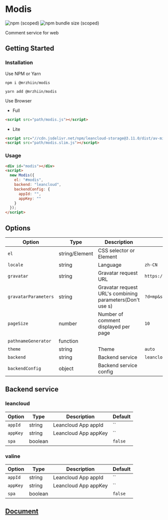 # Modis

![npm (scoped)](https://img.shields.io/npm/v/@mrzhiin/modis)
![npm bundle size (scoped)](https://img.shields.io/bundlephobia/minzip/@mrzhiin/modis)

Comment service for web

## Getting Started

### Installation

Use NPM or Yarn

```shell
npm i @mrzhiin/modis

yarn add @mrzhiin/modis
```

Use Browser

- Full

```html
<script src="path/modis.js"></script>
```

- Lite

```html
<script src="//cdn.jsdelivr.net/npm/leancloud-storage@3.11.0/dist/av-min.js"></script>
<script src="path/modis.slim.js"></script>
```

### Usage

```html
<div id="modis"></div>
<script>
  new Modis({
    el: "#modis",
    backend: "leancloud",
    backendConfig: {
      appId: "",
      appKey: ""
    }
  });
</script>
```

## Options

| Option               | Type           | Description                                              | Default                            |
| -------------------- | -------------- | -------------------------------------------------------- | ---------------------------------- |
| `el`                 | string/Element | CSS selector or Element                                  |                                    |
| `locale`             | string         | Language                                                 | `zh-CN`                            |
| `gravatar`           | string         | Gravatar request URL                                     | `https://www.gravatar.com/avatar/` |
| `gravatarParameters` | string         | Gravatar request URL's combining parameters(Don't use s) | `?d=mp&s=60`                       |
| `pageSize`           | number         | Number of comment displayed per page                     | `10`                               |
| `pathnameGenerator`  | function       |                                                          |                                    |
| `theme`              | string         | Theme                                                    | `auto`                             |
| `backend`            | string         | Backend service                                          | `leancloud`                        |
| `backendConfig`      | object         | Backend service config                                   |                                    |

## Backend service

### leancloud

| Option   | Type    | Description          | Default |
| -------- | ------- | -------------------- | ------- |
| `appId`  | string  | Leancloud App appId  | ``      |
| `appKey` | string  | Leancloud App appKey | ``      |
| `spa`    | boolean |                      | `false` |

### valine

| Option   | Type    | Description          | Default |
| -------- | ------- | -------------------- | ------- |
| `appId`  | string  | Leancloud App appId  | ``      |
| `appKey` | string  | Leancloud App appKey | ``      |
| `spa`    | boolean |                      | `false` |

## [Document](https://modis.netlify.com/)
